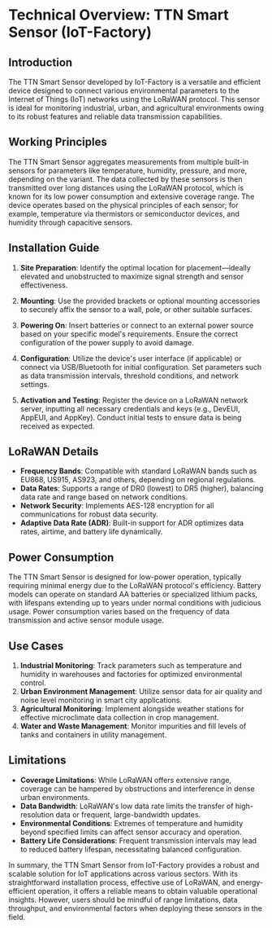 # Technical Overview: TTN Smart Sensor (IoT-Factory)

## Introduction
The TTN Smart Sensor developed by IoT-Factory is a versatile and efficient device designed to connect various environmental parameters to the Internet of Things (IoT) networks using the LoRaWAN protocol. This sensor is ideal for monitoring industrial, urban, and agricultural environments owing to its robust features and reliable data transmission capabilities.

## Working Principles
The TTN Smart Sensor aggregates measurements from multiple built-in sensors for parameters like temperature, humidity, pressure, and more, depending on the variant. The data collected by these sensors is then transmitted over long distances using the LoRaWAN protocol, which is known for its low power consumption and extensive coverage range. The device operates based on the physical principles of each sensor; for example, temperature via thermistors or semiconductor devices, and humidity through capacitive sensors.

## Installation Guide
1. **Site Preparation**: Identify the optimal location for placement—ideally elevated and unobstructed to maximize signal strength and sensor effectiveness.
   
2. **Mounting**: Use the provided brackets or optional mounting accessories to securely affix the sensor to a wall, pole, or other suitable surfaces.

3. **Powering On**: Insert batteries or connect to an external power source based on your specific model's requirements. Ensure the correct configuration of the power supply to avoid damage.

4. **Configuration**: Utilize the device's user interface (if applicable) or connect via USB/Bluetooth for initial configuration. Set parameters such as data transmission intervals, threshold conditions, and network settings.

5. **Activation and Testing**: Register the device on a LoRaWAN network server, inputting all necessary credentials and keys (e.g., DevEUI, AppEUI, and AppKey). Conduct initial tests to ensure data is being received as expected.

## LoRaWAN Details
- **Frequency Bands**: Compatible with standard LoRaWAN bands such as EU868, US915, AS923, and others, depending on regional regulations.
- **Data Rates**: Supports a range of DR0 (lowest) to DR5 (higher), balancing data rate and range based on network conditions.
- **Network Security**: Implements AES-128 encryption for all communications for robust data security.
- **Adaptive Data Rate (ADR)**: Built-in support for ADR optimizes data rates, airtime, and battery life dynamically.

## Power Consumption
The TTN Smart Sensor is designed for low-power operation, typically requiring minimal energy due to the LoRaWAN protocol's efficiency. Battery models can operate on standard AA batteries or specialized lithium packs, with lifespans extending up to years under normal conditions with judicious usage. Power consumption varies based on the frequency of data transmission and active sensor module usage.

## Use Cases
1. **Industrial Monitoring**: Track parameters such as temperature and humidity in warehouses and factories for optimized environmental control.
2. **Urban Environment Management**: Utilize sensor data for air quality and noise level monitoring in smart city applications.
3. **Agricultural Monitoring**: Implement alongside weather stations for effective microclimate data collection in crop management.
4. **Water and Waste Management**: Monitor impurities and fill levels of tanks and containers in utility management.

## Limitations
- **Coverage Limitations**: While LoRaWAN offers extensive range, coverage can be hampered by obstructions and interference in dense urban environments.
- **Data Bandwidth**: LoRaWAN's low data rate limits the transfer of high-resolution data or frequent, large-bandwidth updates.
- **Environmental Conditions**: Extremes of temperature and humidity beyond specified limits can affect sensor accuracy and operation.
- **Battery Life Considerations**: Frequent transmission intervals may lead to reduced battery lifespan, necessitating balanced configuration.

In summary, the TTN Smart Sensor from IoT-Factory provides a robust and scalable solution for IoT applications across various sectors. With its straightforward installation process, effective use of LoRaWAN, and energy-efficient operation, it offers a reliable means to obtain valuable operational insights. However, users should be mindful of range limitations, data throughput, and environmental factors when deploying these sensors in the field.